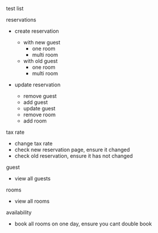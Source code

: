 test list

reservations
- create reservation
  - with new guest
    - one room
    - multi room
  - with old guest
    - one room
    - multi room

- update reservation
  - remove guest
  - add guest
  - update guest
  - remove room
  - add room

tax rate
- change tax rate
- check new reservation page, ensure it changed
- check old reservation, ensure it has not changed

guest
- view all guests

rooms
- view all rooms

availability
- book all rooms on one day, ensure you cant double book
